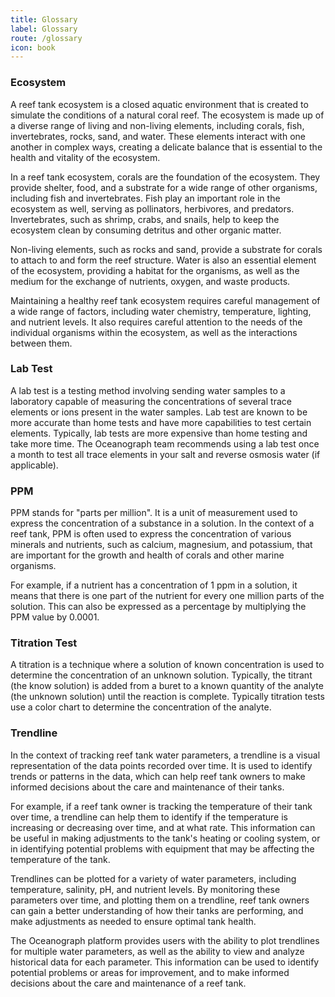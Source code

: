 ```yaml
---
title: Glossary
label: Glossary
route: /glossary
icon: book
---
```


### Ecosystem

A reef tank ecosystem is a closed aquatic environment that is created to simulate the conditions of a natural coral
reef. The ecosystem is made up of a diverse range of living and non-living elements, including corals, fish,
invertebrates, rocks, sand, and water. These elements interact with one another in complex ways, creating a delicate
balance that is essential to the health and vitality of the ecosystem.

In a reef tank ecosystem, corals are the foundation of the ecosystem. They provide shelter, food, and a substrate for a
wide range of other organisms, including fish and invertebrates. Fish play an important role in the ecosystem as well,
serving as pollinators, herbivores, and predators. Invertebrates, such as shrimp, crabs, and snails, help to keep the
ecosystem clean by consuming detritus and other organic matter.

Non-living elements, such as rocks and sand, provide a substrate for corals to attach to and form the reef structure.
Water is also an essential element of the ecosystem, providing a habitat for the organisms, as well as the medium for
the exchange of nutrients, oxygen, and waste products.

Maintaining a healthy reef tank ecosystem requires careful management of a wide range of factors, including water
chemistry, temperature, lighting, and nutrient levels. It also requires careful attention to the needs of the individual
organisms within the ecosystem, as well as the interactions between them.

### Lab Test

A lab test is a testing method involving sending water samples to a laboratory capable of measuring
the concentrations of several trace elements or ions present in the water samples. Lab test are
known to be more accurate than home tests and have more capabilities to test certain elements.
Typically, lab tests are more expensive than home testing and take more time. The Oceanograph team
recommends using a lab test once a month to test all trace elements in your salt and reverse osmosis water (if
applicable).

### PPM

PPM stands for "parts per million". It is a unit of measurement used to express the concentration of a substance in a
solution. In the context of a reef tank, PPM is often used to express the concentration of various minerals and
nutrients, such as calcium, magnesium, and potassium, that are important for the growth and health of corals and other
marine organisms.

For example, if a nutrient has a concentration of 1 ppm in a solution, it means that there is one part of the nutrient
for every one million parts of the solution. This can also be expressed as a percentage by multiplying the PPM value by
0.0001.

### Titration Test

A titration is a technique where a solution of known concentration is used to determine the
concentration of an unknown solution.
Typically, the titrant (the know solution) is added from a buret to a known quantity of the analyte
(the unknown solution) until the reaction is complete.
Typically titration tests use a color chart to determine the concentration of the analyte.

### Trendline

In the context of tracking reef tank water parameters, a trendline is a visual representation of the data points
recorded over time. It is used to identify trends or patterns in the data, which can help reef tank owners to make
informed decisions about the care and maintenance of their tanks.

For example, if a reef tank owner is tracking the temperature of their tank over time, a trendline can help them to
identify if the temperature is increasing or decreasing over time, and at what rate. This information can be useful in
making adjustments to the tank's heating or cooling system, or in identifying potential problems with equipment that may
be affecting the temperature of the tank.

Trendlines can be plotted for a variety of water parameters, including temperature, salinity, pH, and nutrient levels.
By monitoring these parameters over time, and plotting them on a trendline, reef tank owners can gain a better
understanding of how their tanks are performing, and make adjustments as needed to ensure optimal tank health.

The Oceanograph platform provides users with the ability to plot trendlines for multiple water parameters, as well as
the ability to view and analyze historical data for each parameter. This information can be used to identify potential
problems or areas for improvement, and to make informed decisions about the care and maintenance of a reef tank.